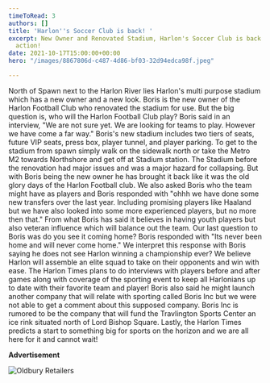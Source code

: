 ```yaml
---
timeToRead: 3
authors: []
title: 'Harlon''s Soccer Club is back! '
excerpt: New Owner and Renovated Stadium, Harlon's Soccer Club is back and ready for
  action!
date: 2021-10-17T15:00:00+00:00
hero: "/images/8867806d-c487-4d86-bf03-32d94edca98f.jpeg"

---
```

North of Spawn next to the Harlon River lies Harlon's multi purpose stadium which has a new owner and a new look. Boris is the new owner of the Harlon Football Club who renovated the stadium for use. But the big question is, who will the Harlon Football Club play? Boris said in an interview, "We are not sure yet. We are looking for teams to play. However we have come a far way." Boris's new stadium includes two tiers of seats, future VIP seats, press box, player tunnel, and player parking. To get to the stadium from spawn simply walk on the sidewalk north or take the Metro M2 towards Northshore and get off at Stadium station. The Stadium before the renovation had major issues and was a major hazard for collapsing. But with Boris being the new owner he has brought it back like it was the old glory days of the Harlon Football club. We also asked Boris who the team might have as players and Boris responded with "ohhh we have done some new transfers over the last year. Including promising players like Haaland but we have also looked into some more experienced players, but no more then that." From what Boris has said it believes in having youth players but also veteran influence which will balance out the team. Our last question to Boris was do you see it coming home? Boris responded with "Its never been home and will never come home." We interpret this response with Boris saying he does not see Harlon winning a championship ever? We believe Harlon will assemble an elite squad to take on their opponents and win with ease. The Harlon Times plans to do interviews with players before and after games along with coverage of the sporting event to keep all Harlonians up to date with their favorite team and player! Boris also said he might launch another company that will relate with sporting called Boris Inc but we were not able to get a comment about this supposed company. Boris Inc is rumored to be the company that will fund the Travlington Sports Center an ice rink situated north of Lord Bishop Square. Lastly, the Harlon Times predicts a start to something big for sports on the horizon and we are all here for it and cannot wait!

**Advertisement**

![](/images/115d673f-f0db-4e91-9e14-c51d45f160e4_1_201_a.jpeg "Oldbury Retailers")
